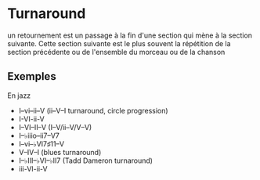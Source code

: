 # Turnaround

un retournement est un passage à la fin d'une section qui mène à la section suivante. Cette section suivante est le plus souvent la répétition de la section précédente ou de l'ensemble du morceau ou de la chanson

## Exemples

En jazz

- I–vi–ii–V (ii–V–I turnaround, circle progression)
- I-VI-ii-V
- I–VI–II–V (I–V/ii–V/V–V)
- I–♭iiio–ii7–V7
- I–vi–♭VI7♯11–V
- V–IV–I (blues turnaround)
- I–♭III–♭VI–♭II7 (Tadd Dameron turnaround)
- iii-VI-ii-V